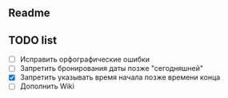 ## Readme


## TODO list
 - [ ] Исправить орфографические ошибки
 - [ ] Запретить бронирования даты позже "сегодняшней"
 - [x] Запретить указывать время начала позже времени конца 
 - [ ] Дополнить Wiki
